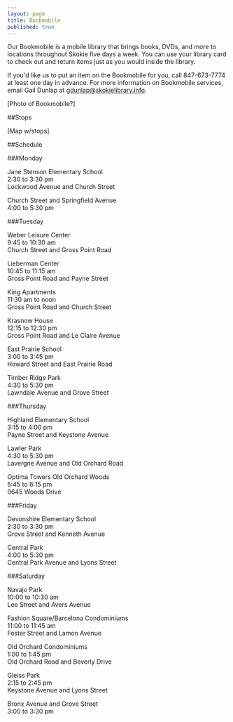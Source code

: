 ```yaml
---
layout: page
title: Bookmobile
published: true
---
```


Our Bookmobile is a mobile library that brings books, DVDs, and more to locations throughout Skokie five days a week. You can use your library card to check out and return items just as you would inside the library.

If you'd like us to put an item on the Bookmobile for you, call 847-673-7774 at least one day in advance. For more information on Bookmobile services, email Gail Dunlap at gdunlap@skokielibrary.info. 

[Photo of Bookmobile?]

##Stops

[Map w/stops]

##Schedule

###Monday

Jane Stenson Elementary School  
2:30 to 3:30 pm  
Lockwood Avenue and Church Street  

Church Street and Springfield Avenue  
4:00 to 5:30 pm

###Tuesday

Weber Leisure Center  
9:45 to 10:30 am  
Church Street and Gross Point Road  

Lieberman Center  
10:45 to 11:15 am  
Gross Point Road and Payne Street

King Apartments  
11:30 am to noon  
Gross Point Road and Church Street

Krasnow House  
12:15 to 12:30 pm  
Gross Point Road and Le Claire Avenue

East Prairie School  
3:00 to 3:45 pm  
Howard Street and East Prairie Road

Timber Ridge Park  
4:30 to 5:30 pm  
Lawndale Avenue and Grove Street

###Thursday

Highland Elementary School  
3:15 to 4:00 pm  
Payne Street and Keystone Avenue

Lawler Park  
4:30 to 5:30 pm  
Lavergne Avenue and Old Orchard Road

Optima Towers Old Orchard Woods  
5:45 to 6:15 pm  
9645 Woods Drive

###Friday

Devonshire Elementary School  
2:30 to 3:30 pm  
Grove Street and Kenneth Avenue

Central Park  
4:00 to 5:30 pm  
Central Park Avenue and Lyons Street

###Saturday

Navajo Park  
10:00 to 10:30 am  
Lee Street and Avers Avenue

Fashion Square/Barcelona Condominiums  
11:00 to 11:45 am  
Foster Street and Lamon Avenue

Old Orchard Condominiums  
1:00 to 1:45 pm  
Old Orchard Road and Beverly Drive

Gleiss Park  
2:15 to 2:45 pm  
Keystone Avenue and Lyons Street

Bronx Avenue and Grove Street  
3:00 to 3:30 pm